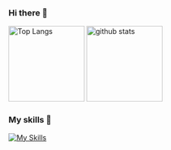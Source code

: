 ### Hi there 👋

<p align="left"> 
  <img alt="Top Langs" height="150px" src="https://github-readme-stats.vercel.app/api/top-langs/?username=yeh-john&show_icons=true&theme=dark" />
  <img alt="github stats" height="150px" src="https://github-readme-stats.vercel.app/api?username=yeh-john&theme=dark&show_icons=ture" />
</p>

### My skills 🌱
[![My Skills](https://skillicons.dev/icons?i=html,css,js,nodejs,react,py,php,powershell,bash,selenium,webpack,ipfs,vscode,git,github,linux,heroku,sql,nginx,wordpress,raspberrypi&theme=dark)](https://skillicons.dev)

<!--
yeh-john is a ✨ _special_ ✨ repository because its `README.md` (this file) appears on your GitHub profile.

Here are some ideas to get you started:

- 🔭 I’m currently working on ...
- 🌱 I’m currently learning ...
- 👯 I’m looking to collaborate on ...
- 🤔 I’m looking for help with ...
- 💬 Ask me about ...
- 📫 How to reach me: ...
- 😄 Pronouns: ...
- ⚡ Fun fact: ...
-->

